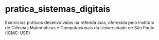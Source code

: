 # pratica_sistemas_digitais
Exercícios práticos desenvolvidos na referida aula, oferecida pelo Instituto de Ciências Matemáticas e Computacionais da Universidade de São Paulo (ICMC-USP) 
